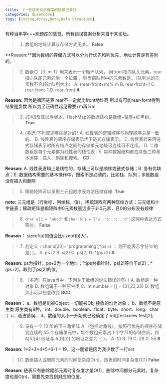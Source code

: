 ```yaml
---
title: 《一些证明自己很菜的错题记录I》
categories: [Leetcode]
tags: [Coding,Array,Note,Data Structure]
---
```


有种当年学c++刷题库的感觉。所有错误答案分析来自于某论坛。

<!--more-->

> 1. 数组的地址计算与存储方式无关。 
> **False**

**Reason:**因为数组的存储方式可以分为行优先和列优先，地址计算是有差别的。


> 2. 数组Ｑ［0..m-1］用来表示一个循环队列， 用front指向队头元素，rear指向队尾元素的后一个位置 ，则当前队列中的元素数是。（队列总的元素数不会超过队列大小）
> A. (rear-front+m)% m
> B. rear-front+1
> C. rear-front-1
> D. rear-front
> **A**

**Reason:** 因为是循环链表 rear不一定就比front地址高 所以有可能rear-fornt得到结果是负数 所以为了正确性起见需要+m再%m

> 3. JDK8及其以后版本，HashMap的数据结构是数组+链表+红黑树。 
**True**

> 4. (多选)下列叙述哪些是对的?
> A. 线性表的逻辑顺序与物理顺序总是一致的。
> B. 线性表的顺序存储表示优于链式存储表示。
> C. 线性表若采用链式存储表示时所有结点之间的存储单元地址可连续可不连续。
> D. 二维数组是每个元素都为线性表的线性表 .
> E. 每种数据结构都应具备三种基本运算：插入、删除和搜索。
> **CD**

**Reason:** A. 线性表逻辑上是线性的，存储上可以是顺序或链式存储；B. 各有优缺点；E. 数据结构需要的基本操作中，搜索不是必须的，比如栈、队列；多维数组没有插入和删除

> 5. 稀疏矩阵可以采用三元组顺序表方法压缩存储.
**True**

**note:** 三元组是（行坐标，列坐标，值），稀疏矩阵有两种压缩方式：三元组和十字链表；稀疏矩阵是指矩阵中0元素数量远多于非0元素，且0的分布没有规律

> 6. `char a[] = "abcd"` 和`char b[] = {'a','b','c','d'}`这两种表达方式等价。
**False**

**Reason：** sizeof(a)的值会比sizeof(b)大1。

> 7. 若定义：char s[20]="programming",\*ps=s ；
则不能表示字符‘o’的是( )。
> A. ps+2
> B. s[2]
> C. ps[2]
> D. \*(ps+2)
**A**

**Reason:** ps为指针，ps+2为一个地址；当ps为指针时，ps[2]等价于s[2]；\*(ps+2)，取到了ps[2]的值。

> 8. （多选）在java当中，下列关于数组的说法错误的有( )
> A. 数组是一种对象
> B. 数组属于一种原生类
> C. int number = [] = {31,23,33}
> D. 数组大小可以任意改变
**BCD**

**Reason：** a、数组是能被Object 一切能被Obj 接收的均为对象； b、数组不是原生类 原生类有8种， int、double、boolean、float、byte、short、long、char ； c、语法错误、 d、数组的大小一开始就已经确定了 int[]test=new test[2];


> 9. 设有一个 10 阶的下三角矩阵 A （包括对角线），按照行优先的顺序存储到连续的 55 个存储单元中，每个数组元素占 1 个字节的存储空间，则 A[5][4] 地址与 A[0][0] 的地址之差为（ ）。
> A. 10
> B. 19
> C. 28
> D. 55
**B**

**Reason:** 1+2+3+4+5+6-1 = 19。这一题错是因为我少数了一行orz

> 10. 数组插入或删除元素的时间复杂度O(n)，链表的时间复杂度O(1)
**False**

**Reason:** 链表只有删除尾部元素时复杂度才是O(1)，删除中间部分元素时，复杂度也是O(n)，需要先查找到对应的位置。

